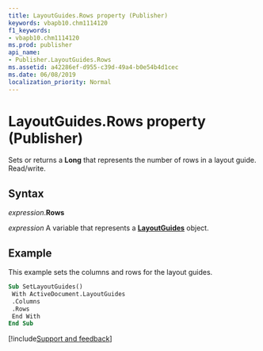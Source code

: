 ```yaml
---
title: LayoutGuides.Rows property (Publisher)
keywords: vbapb10.chm1114120
f1_keywords:
- vbapb10.chm1114120
ms.prod: publisher
api_name:
- Publisher.LayoutGuides.Rows
ms.assetid: a42286ef-d955-c39d-49a4-b0e54b4d1cec
ms.date: 06/08/2019
localization_priority: Normal
---
```



# LayoutGuides.Rows property (Publisher)

Sets or returns a **Long** that represents the number of rows in a layout guide. Read/write.


## Syntax

_expression_.**Rows**

_expression_ A variable that represents a **[LayoutGuides](Publisher.LayoutGuides.md)** object.


## Example

This example sets the columns and rows for the layout guides.

```vb
Sub SetLayoutGuides() 
 With ActiveDocument.LayoutGuides 
 .Columns 
 .Rows 
 End With 
End Sub
```

[!include[Support and feedback](~/includes/feedback-boilerplate.md)]
